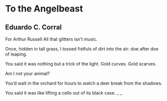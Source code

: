 # To the Angelbeast
## Eduardo C. Corral
For Arthur Russell
All that glitters isn’t music.

Once, hidden in tall grass,
I tossed fistfuls of dirt into the air:
doe after doe of leaping.

You said it was nothing
but a trick of the light. Gold
curves. Gold scarves.

Am I not your animal?

You’d wait in the orchard for hours
to watch a deer
break from the shadows.

You said it was like lifting a cello
out of its black case. _
_
